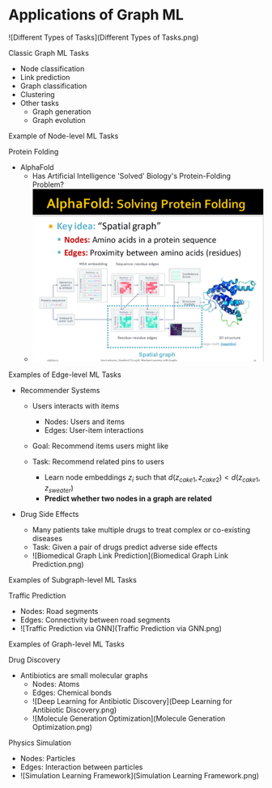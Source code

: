 # Applications of Graph ML

![Different Types of Tasks](Different Types of Tasks.png)



Classic Graph ML Tasks

+ Node classification
+ Link prediction
+ Graph classification
+ Clustering
+ Other tasks
  + Graph generation
  + Graph evolution



Example of Node-level ML Tasks

Protein Folding

+ AlphaFold
  + Has Artificial Intelligence 'Solved' Biology's Protein-Folding Problem?
  + ![AlphaFold](AlphaFold.png)



Examples of Edge-level ML Tasks

+ Recommender Systems

  + Users interacts with items
    + Nodes: Users and items
    + Edges: User-item interactions

  + Goal: Recommend items users might like

  + Task: Recommend related pins to users
    + Learn node embeddings $z_i$ such that $d(z_{cake1}, z_{cake2}) < d(z_{cake1}, z_{sweater})$
    + **Predict whether two nodes in a graph are related**

+ Drug Side Effects
  + Many patients take multiple drugs to treat complex or co-existing diseases
  + Task: Given a pair of drugs predict adverse side effects
  + ![Biomedical Graph Link Prediction](Biomedical Graph Link Prediction.png)



Examples of Subgraph-level ML Tasks

Traffic Prediction

+ Nodes: Road segments
+ Edges: Connectivity between road segments
+ ![Traffic Prediction via GNN](Traffic Prediction via GNN.png)



Examples of Graph-level ML Tasks

Drug Discovery

+ Antibiotics are small molecular graphs
  + Nodes: Atoms
  + Edges: Chemical bonds
  + ![Deep Learning for Antibiotic Discovery](Deep Learning for Antibiotic Discovery.png)
  + ![Molecule Generation Optimization](Molecule Generation Optimization.png)



Physics Simulation

+ Nodes: Particles
+ Edges: Interaction between particles
+ ![Simulation Learning Framework](Simulation Learning Framework.png)